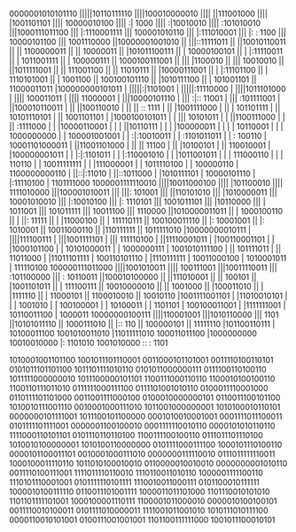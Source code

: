 0000001010101110
|||||10110111110
||||100010000010
|||| ||111001000
|||| |1001101101
|||| 10000010100
||||  :|    1000
||||  :|10010010
||||  :101010010
|||1000111011100
||| |:1110001111
||| 100001010110
|||  |:111010001
|||  |:   : 1100
|||  10000101100
|||   1001110000
||10000001001010
|| |||::11111011
|| ||10010110011
|| || 1100000011
|| ||   10000011
|| |101011100111
|| | 10000100101
|| |  |:11110011
|| |  1011001111
|| |   100000111
|| 1000100111001
||  ||| |1100010
||  ||| 10010010
||  ||1011111001
||  || 111001100
||  ||  11010111
||  |10000111001
||  | |:11101100
||  | 1110101001
||  |    1001100
||  100100101110
||   |1010111100
||   | 101001101
||   11000011011
|100000000101011
| |||||:|1101001
| |||||:11110000
| ||||1011101000
| |||| 100011011
| ||||  11000001
| |||10000101110
| ||| :|:: 11001
| ||| :101111001
| ||100010110011
| || ||100110010
| || || ::  1111
| || |1001111000
| || | 101101111
| || 10101110101
| ||  1001101101
| |1000100101011
| | ||| 10101011
| | ||1100111000
| | ||  :1111000
| | |10000110001
| | | ||10110111
| | | |100000011
| | | | 10110001
| | | 1000000000
| | 100001001001
| |  :|:10010011
| |  :1101011011
| |  :    100110
| 10001101000011
|  ||11001101000
|  ||  ||  11100
|  ||  |10100101
|  ||  110010001
|  |100000001011
|  | |:|:1101011
|  | |:110001010
|  | |1011001011
|  | | 111000110
|  | |    110110
|  | 10011111111
|  |  |111000001
|  |  1011110100
|  |   100000110
|  1100000000110
|    ||::|:11010
|    ||::1011000
|    |1010111101
|    10000101110
|     |:11110100
|     1101111000
1000001111110010
 ||||10011000100
 |||| |101100010
 |||| 1111010000
 |||100001010011
 ||| |||: 101001
 ||| ||110101010
 ||| |1010000011
 ||| 10001010010
 |||  |:10010100
 |||  |: 1110101
 |||  1001011101
 |||   |10110000
 |||   | 1011001
 |||   101011111
 |||    10011100
 |||     1110000
 ||1010000011011
 || | 1000100110
 || |  ||: 11111
 || |  |11000100
 || |  111110111
 || 100100011110
 ||  |: 10001001
 ||  |:  1010001
 ||  10011000110
 ||   |110111111
 ||   1011111010
 |10000000010111
 | ||||111100111
 | |||1001111101
 | ||| 111110100
 | ||11110001011
 | |100110001101
 | | |1000101100
 | | 10101000011
 | |  1000000111
 | 1001010111100
 |  || 101111011
 |  ||  11011000
 |  |11011101111
 |  100110101110
 |   |1110111111
 |   10011000100
 |    1010001011
 |     111110100
 100000111011000
  ||||1001010011
  |||| 100111001
  |||10011110011
  ||| :101100000
  ||| : 10110011
  ||100010100000
  || ||111010001
  || ||   100101
  || |1001101011
  || | 111100111
  || 10010000010
  ||  || 1001000
  ||  |100011010
  ||  | |1111110
  ||  | 11000101
  ||  1100010010
  ||    10010110
  |1001111001101
  | |11010010101
  | |  | 1001010
  | |  100100001
  | |   10100011
  | |    1101101
  | 100100011001
  |  |1111111001
  |  10110011100
  |      1000011
  10000000100111
   ||||110001001
   |||1010110000
   |||      1101
   ||10101011110
   || 1000111010
   ||  |::   110
   ||  100000101
   ||   11111110
   |101100110111
   | 10100011100
   1001010011010
    |11011111010
    100011011100
     |1000000000
     10010010000
      |: 1101010
      1001010000
       :: : 1101

1010001001101100	1001011101110001	0011000101101001	0011110100110101	0101011101101100	1011101111010110	0101011000000111	0111100110100110
1011111000000010	1011100000101101	1100111000110110	1100010100100110	1100110111011010	0111111000111100	0111101001010110	0100011110001000
0110111101101000	0011001111000100	0100010000000101	0110011100101100	1010010111001110	0010001000111010	1011001000000001	1010100010110101
0000000101111001	1011100101100000	0001010010001001	0001111011100011	0101111101111001	0000001100100010	0001111110010110	0000101010110110
1111000110101101	0101110110110100	1100111100100110	0111011101110100	1010010100000001	1010100110000000	0101111000111100	1000101110100110
0000101100011101	0010001000111010	0000000111110010	0111011111110011	1000100011110110	1011010100010010	0110000010010010	0000000001010110
0011110100111001	1111011110110010	1110110011010110	1000001111100110	1110101110001001	0101111110101111	1110010011000111	0101100010111111
1000010100111110	0110011101001111	1000011011101000	1101110010101010	1101101111101001	1000100001110111	1100001011000010	0000010100100101
0011110010100011	0101111010000011	1111001011001010	1010111010111100	0000110010101001	0100111001001001	1101100111111000	1001011100010101
